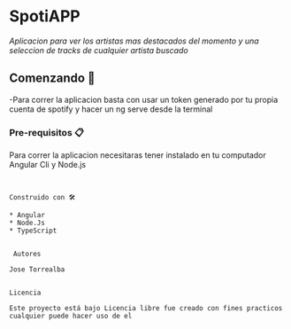 # SpotiAPP

_Aplicacion para ver los artistas mas destacados del momento y una seleccion de tracks de cualquier artista buscado_

## Comenzando 🚀

-Para correr la aplicacion basta con usar un token generado por tu propia cuenta de spotify y hacer un ng serve desde la terminal


### Pre-requisitos 📋

Para correr la aplicacion necesitaras tener instalado en tu computador Angular Cli y Node.js
```


Construido con 🛠️

* Angular
* Node.Js
* TypeScript


 Autores 

Jose Torrealba


Licencia

Este proyecto está bajo Licencia libre fue creado con fines practicos cualquier puede hacer uso de el
